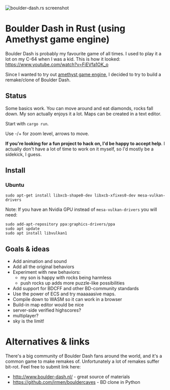 ![boulder-dash.rs screenshot](https://i.imgur.com/B47GWJm.png)

# Boulder Dash in Rust (using Amethyst game engine)

Boulder Dash is probably my favourite game of all times. I used
to play it a lot on my C-64 when I was a kid. This is how it looked: https://www.youtube.com/watch?v=FiEVfa1OK_o

Since I wanted to try out [amethyst game engine](https://amethyst.rs/), I decided
to try to build a remake/clone of Boulder Dash.

## Status

Some basics work. You can move around and eat diamonds, rocks fall down. My son
actually enjoys it a lot. Maps can be created in a text editor.

Start with `cargo run`.

Use -/+ for zoom level, arrows to move.

**If you're looking for a fun project to hack on, I'd be happy to accept help**. 
I actually don't have a lot of time to work on it myself, so I'd mostly be a
sidekick, I guess.

## Install

### Ubuntu

```
sudo apt-get install libxcb-shape0-dev libxcb-xfixes0-dev mesa-vulkan-drivers
```

Note: If you have an Nvidia GPU instead of `mesa-vulkan-drivers` you will need:

```
sudo add-apt-repository ppa:graphics-drivers/ppa
sudo apt update
sudo apt install libvulkan1
```

## Goals & ideas

* Add animation and sound
* Add all the original behaviors
* Experiment with new behaviors:
  * my son is happy with rocks being harmless
  * push rocks up adds more puzzle-like possibilities
* Add support for BDCFF and other BD-community standards
* Use the power of ECS and try maaaaasive maps.
* Compile down to WASM so it can work in a browser
* Build-in map editor would be nice
* server-side verified highscores?
* multiplayer?
* sky is the limit!


# Alternatives & links

There's a big community of Boulder Dash fans around the world,
and it's a common game to make remakes of. Unfortunately a lot
of remakes suffer bit-rot. Feel free to submit link here:

* http://www.boulder-dash.nl/ - great source of materials
* https://github.com/irmen/bouldercaves - BD clone in Python
